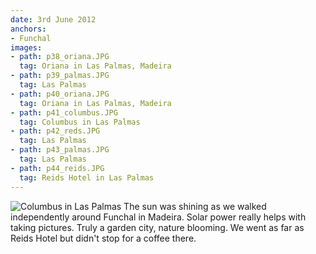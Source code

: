 ```yaml
---
date: 3rd June 2012
anchors:
- Funchal
images:
- path: p38_oriana.JPG
  tag: Oriana in Las Palmas, Madeira
- path: p39_palmas.JPG
  tag: Las Palmas
- path: p40_oriana.JPG
  tag: Oriana in Las Palmas, Madeira
- path: p41_columbus.JPG
  tag: Columbus in Las Palmas
- path: p42_reds.JPG
  tag: Las Palmas
- path: p43_palmas.JPG
  tag: Las Palmas
- path: p44_reids.JPG
  tag: Reids Hotel in Las Palmas
---
```

![Columbus in Las Palmas](p41_columbus.JPG)
The sun was shining as we walked independently around Funchal
in Madeira.
Solar power really helps with taking pictures.  Truly a garden
city, nature blooming.  We went as far as Reids Hotel but didn't
stop for a coffee there.
